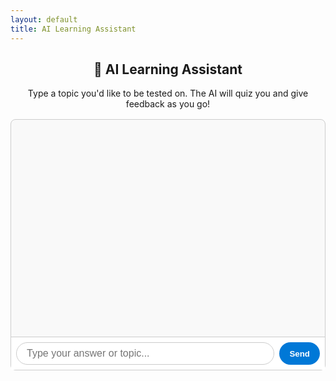 ```yaml
---
layout: default
title: AI Learning Assistant
---
```


<style>
  /* Chat container */
  #chat-container {
    max-width: 600px;
    margin: 1rem auto;
    border: 1px solid #ccc;
    border-radius: 8px;
    display: flex;
    flex-direction: column;
    height: 400px;
    background: #f9f9f9;
  }

  /* Scrollable chat box */
  #chat-box {
    flex: 1;
    padding: 1rem;
    overflow-y: auto;
    font-family: "Segoe UI", Tahoma, Geneva, Verdana, sans-serif;
  }

  /* Message bubbles */
  .message {
    max-width: 70%;
    margin-bottom: 0.75rem;
    padding: 0.5rem 1rem;
    border-radius: 20px;
    line-height: 1.3;
    word-wrap: break-word;
  }

  /* User messages (right aligned) */
  .message.user {
    background-color: #0078d7;
    color: white;
    align-self: flex-end;
    border-bottom-right-radius: 4px;
  }

  /* AI messages (left aligned) */
  .message.ai {
    background-color: #e1e1e1;
    color: #333;
    align-self: flex-start;
    border-bottom-left-radius: 4px;
  }

  /* Input area */
  #input-area {
    display: flex;
    border-top: 1px solid #ccc;
    padding: 0.5rem;
    background: white;
  }

  #user-input {
    flex: 1;
    font-size: 1rem;
    padding: 0.5rem 1rem;
    border: 1px solid #ccc;
    border-radius: 20px;
    outline: none;
  }

  #send-btn {
    margin-left: 0.5rem;
    background-color: #0078d7;
    color: white;
    border: none;
    border-radius: 20px;
    padding: 0 1rem;
    cursor: pointer;
    font-weight: 600;
  }

  #send-btn:hover {
    background-color: #005ea2;
  }
</style>

<h2 style="text-align:center;">🧠 AI Learning Assistant</h2>
<p style="text-align:center;">Type a topic you'd like to be tested on. The AI will quiz you and give feedback as you go!</p>

<div id="chat-container">
  <div id="chat-box"></div>

  <div id="input-area">
    <input type="text" id="user-input" placeholder="Type your answer or topic..." autocomplete="off" />
    <button id="send-btn">Send</button>
  </div>
</div>

<script>
  const chatBox = document.getElementById("chat-box");
  const userInput = document.getElementById("user-input");
  const sendBtn = document.getElementById("send-btn");

  const conversation = [
    {
      role: "system",
      content: `You are a friendly quiz master. 
When the user gives you a topic, ask a deep quiz question about that topic. 
After each user answer, give feedback (correct or not), explain briefly, then ask the next question. 
Be as if you are the ai bot in coursera.`
    }
  ];

  let started = false;

  sendBtn.addEventListener("click", sendMessage);
  userInput.addEventListener("keydown", e => {
    if (e.key === "Enter") sendMessage();
  });

  function addMessage(text, sender) {
    const msgDiv = document.createElement("div");
    msgDiv.classList.add("message");
    msgDiv.classList.add(sender === "user" ? "user" : "ai");
    msgDiv.textContent = text;
    chatBox.appendChild(msgDiv);
    chatBox.scrollTop = chatBox.scrollHeight;
  }

  async function sendMessage() {
    const text = userInput.value.trim();
    if (!text) return;

    addMessage(text, "user");
    userInput.value = "";

    if (!started) {
      conversation.push({ role: "user", content: text });
      started = true;
    } else {
      conversation.push({ role: "user", content: text });
    }

    try {
      const res = await fetch("https://eorl4uarw983g5y.m.pipedream.net", {
        method: "POST",
        headers: { "Content-Type": "application/json" },
        body: JSON.stringify({
          model: "gpt-4o",
          messages: conversation
        })
      });

      const data = await res.json();
      const aiReply = data.response || "Sorry, I didn't get that.";

      conversation.push({ role: "assistant", content: aiReply });
      addMessage(aiReply, "ai");
    } catch (error) {
      addMessage("⚠️ Error connecting to AI service.", "ai");
    }
  }
</script>
